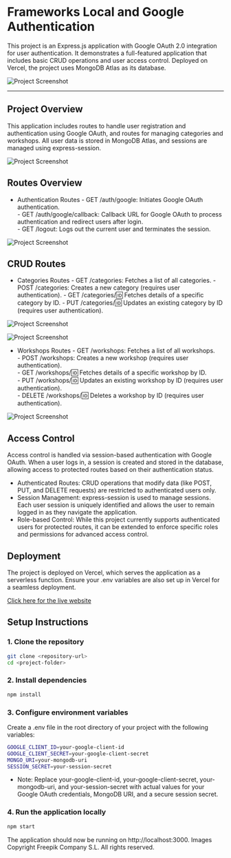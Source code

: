 # Frameworks Local and Google Authentication

This project is an Express.js application with Google OAuth 2.0 integration for user authentication. It demonstrates a full-featured application that includes basic CRUD operations and user access control. Deployed on Vercel, the project uses MongoDB Atlas as its database.

![Project Screenshot](public/images/Screenshot01.jpg)

---
## Project Overview
This application includes routes to handle user registration and authentication using Google OAuth, and routes for managing categories and workshops. All user data is stored in MongoDB Atlas, and sessions are managed using express-session.  

![Project Screenshot](public/images/Screenshot02.jpg)


## Routes Overview
- Authentication Routes
        - GET /auth/google: Initiates Google OAuth authentication.  
        - GET /auth/google/callback: Callback URL for Google OAuth to process authentication and redirect users after login.  
        - GET /logout: Logs out the current user and terminates the session.

![Project Screenshot](public/images/Screenshot03.jpg)  

## CRUD Routes
- Categories Routes
        - GET /categories: Fetches a list of all categories.
        - POST /categories: Creates a new category (requires user authentication).
        - GET /categories/:id: Fetches details of a specific category by ID.
        - PUT /categories/:id: Updates an existing category by ID (requires user authentication).

![Project Screenshot](public/images/Screenshot04.jpg)  

![Project Screenshot](public/images/Screenshot05.jpg)


- Workshops Routes
        - GET /workshops: Fetches a list of all workshops.  
        - POST /workshops: Creates a new workshop (requires user authentication).  
        - GET /workshops/:id: Fetches details of a specific workshop by ID.  
        - PUT /workshops/:id: Updates an existing workshop by ID (requires user authentication).  
        - DELETE /workshops/:id: Deletes a workshop by ID (requires user authentication).    


![Project Screenshot](public/images/Screenshot06.jpg) 

## Access Control
Access control is handled via session-based authentication with Google OAuth. When a user logs in, a session is created and stored in the database, allowing access to protected routes based on their authentication status.

- Authenticated Routes: CRUD operations that modify data (like POST, PUT, and DELETE requests) are restricted to authenticated users only.
- Session Management: express-session is used to manage sessions. Each user session is uniquely identified and allows the user to remain logged in as they navigate the application.
- Role-based Control: While this project currently supports authenticated users for protected routes, it can be extended to enforce specific roles and permissions for advanced access control.

## Deployment
The project is deployed on Vercel, which serves the application as a serverless function. Ensure your .env variables are also set up in Vercel for a seamless deployment.

[Click here for the live website](https://frameworks-local-authentication.vercel.app/)


## Setup Instructions

### 1. Clone the repository
```bash
git clone <repository-url>
cd <project-folder>
```

### 2. Install dependencies
```bash
npm install
```

### 3. Configure environment variables
Create a .env file in the root directory of your project with the following variables:

```bash
GOOGLE_CLIENT_ID=your-google-client-id
GOOGLE_CLIENT_SECRET=your-google-client-secret
MONGO_URI=your-mongodb-uri
SESSION_SECRET=your-session-secret
```

- Note: Replace your-google-client-id, your-google-client-secret, your-mongodb-uri, and your-session-secret with actual values for your Google OAuth credentials, MongoDB URI, and a secure session secret.

### 4. Run the application locally
```bash
npm start
```

The application should now be running on http://localhost:3000.
Images Copyright Freepik Company S.L. All rights reserved.
